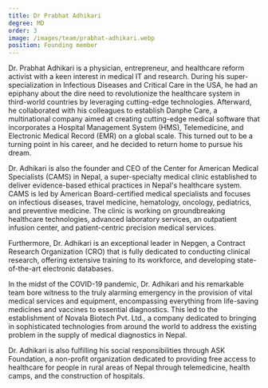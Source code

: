 ```yaml
---
title: Dr Prabhat Adhikari
degree: MD
order: 3
image: /images/team/prabhat-adhikari.webp
position: Founding member
---
```



Dr. Prabhat Adhikari is a physician, entrepreneur, and healthcare reform activist with a keen interest in medical IT and research. During his super-specialization in Infectious Diseases and Critical Care in the USA, he had an epiphany about the dire need to revolutionize the healthcare system in third-world countries by leveraging cutting-edge technologies. Afterward, he collaborated with his colleagues to establish Danphe Care, a multinational company aimed at creating cutting-edge medical software that incorporates a Hospital Management System (HMS), Telemedicine, and Electronic Medical Record (EMR) on a global scale. This turned out to be a turning point in his career, and he decided to return home to pursue his dream.

Dr. Adhikari is also the founder and CEO of the Center for American Medical Specialists (CAMS) in Nepal, a super-specialty medical clinic established to deliver evidence-based ethical practices in Nepal's healthcare system. CAMS is led by American Board-certified medical specialists and focuses on infectious diseases, travel medicine, hematology, oncology, pediatrics, and preventive medicine. The clinic is working on groundbreaking healthcare technologies, advanced laboratory services, an outpatient infusion center, and patient-centric precision medical services.

Furthermore, Dr. Adhikari is an exceptional leader in Nepgen, a Contract Research Organization (CRO) that is fully dedicated to conducting clinical research, offering extensive training to its workforce, and developing state-of-the-art electronic databases.

In the midst of the COVID-19 pandemic, Dr. Adhikari and his remarkable team bore witness to the truly alarming emergency in the provision of vital medical services and equipment, encompassing everything from life-saving medicines and vaccines to essential diagnostics. This led to the establishment of Novala Biotech Pvt. Ltd., a company dedicated to bringing in sophisticated technologies from around the world to address the existing problem in the supply of medical diagnostics in Nepal.

Dr. Adhikari is also fulfilling his social responsibilities through ASK Foundation, a non-profit organization dedicated to providing free access to healthcare for people in rural areas of Nepal through telemedicine, health camps, and the construction of hospitals.
